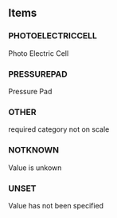 

<!-- end of short definition -->
## Items

### PHOTOELECTRICCELL
Photo Electric Cell

### PRESSUREPAD
Pressure Pad

### OTHER
required category not on scale

### NOTKNOWN
Value is unkown

### UNSET
Value has not been specified
